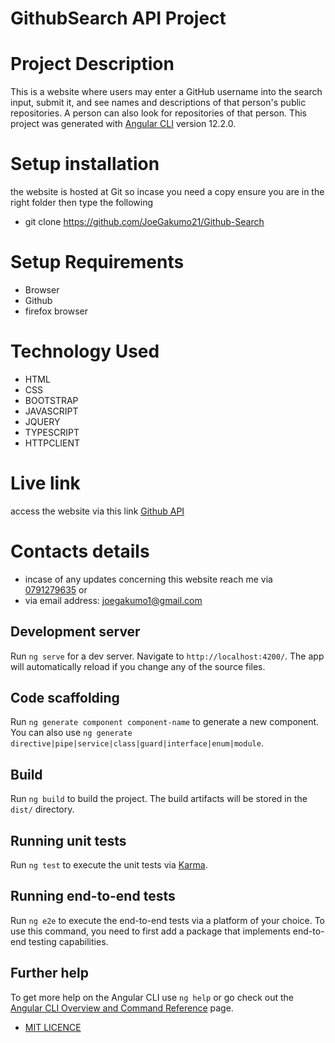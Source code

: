 # GithubSearch API Project
# Project Description
This is a website where users may enter a GitHub username into the search input, submit it, and see names and descriptions of that person's public repositories. A person can also look for repositories of that person.
This project was generated with [Angular CLI](https://github.com/angular/angular-cli) version 12.2.0.

# Setup installation
the website is hosted at Git so incase you need a copy ensure you are in the right folder then type the following

* git clone https://github.com/JoeGakumo21/Github-Search
# Setup Requirements
* Browser
* Github
* firefox browser
# Technology Used
* HTML
* CSS
* BOOTSTRAP
* JAVASCRIPT
* JQUERY
* TYPESCRIPT
* HTTPCLIENT
# Live link
access the website via this link <a href="https://joegakumo21.github.io/Github-Search/">Github API </a>

# Contacts details
* incase of any updates concerning this website reach me via
<a href="">0791279635</a> or 
* via email address: joegakumo1@gmail.com 
## Development server

Run `ng serve` for a dev server. Navigate to `http://localhost:4200/`. The app will automatically reload if you change any of the source files.

## Code scaffolding

Run `ng generate component component-name` to generate a new component. You can also use `ng generate directive|pipe|service|class|guard|interface|enum|module`.

## Build

Run `ng build` to build the project. The build artifacts will be stored in the `dist/` directory.

## Running unit tests

Run `ng test` to execute the unit tests via [Karma](https://karma-runner.github.io).

## Running end-to-end tests

Run `ng e2e` to execute the end-to-end tests via a platform of your choice. To use this command, you need to first add a package that implements end-to-end testing capabilities.

## Further help

To get more help on the Angular CLI use `ng help` or go check out the [Angular CLI Overview and Command Reference](https://angular.io/cli) page.
* <a href="https://choosealicense.com/licenses/mit/">MIT LICENCE


